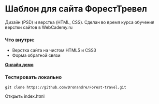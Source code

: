 # Шаблон для сайта ФорестТревел 

Дизайн (PSD) и верстка (HTML, CSS). 
Сделан во время курса обучения верстки сайтов в WebCademy.ru 

### Что внутри:

- Верстка сайта на  чистом HTML5 и CSS3
- Форма обратной связи 


[**Онлайн демо**](https://dronandre.github.io/Forest-travel/)

### Тестировать локально

```
git clone https://github.com/Dronandre/Forest-travel.git
```

Открыть index.html
